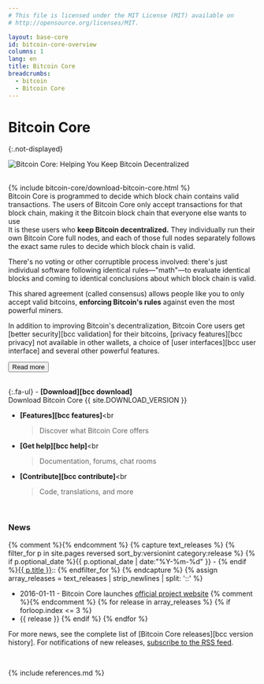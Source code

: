 ```yaml
---
# This file is licensed under the MIT License (MIT) available on
# http://opensource.org/licenses/MIT.

layout: base-core
id: bitcoin-core-overview
columns: 1
lang: en
title: Bitcoin Core
breadcrumbs:
  - bitcoin
  - Bitcoin Core
---
```

<link rel="alternate" type="application/rss+xml" href="/en/rss/releases.rss" title="Bitcoin Core releases">

# Bitcoin Core
{:.not-displayed}

![Bitcoin Core: Helping You Keep Bitcoin Decentralized](/img/bitcoin-core/en-big-logo.svg)

<br class="clear">
{% include bitcoin-core/download-bitcoin-core.html %}
<br class="clear">

<div class="show_less_more">
  <div class="show_less" markdown="block">
  Bitcoin Core is programmed to decide which block chain contains
  valid transactions. The users of Bitcoin Core only accept
  transactions for that block chain, making it the Bitcoin block
  chain that everyone else wants to use
  </div>

  <div class="show_more" markdown="block">
  It is these users who <b>keep Bitcoin decentralized.</b> They
  individually run their own Bitcoin Core full nodes, and each of
  those full nodes separately follows the exact same rules to decide
  which block chain is valid.

  There's no voting or other corruptible process involved: there's
  just individual software following identical rules—"math"—to
  evaluate identical blocks and coming to identical conclusions
  about which block chain is valid.

  This shared agreement (called consensus) allows people like you to
  only accept valid bitcoins, <b>enforcing Bitcoin's rules</b> against
  even the most powerful miners.

  In addition to improving Bitcoin's decentralization, Bitcoin Core users get
  [better security][bcc validation]
  for their bitcoins,
  [privacy features][bcc privacy]
  not available in other wallets, a choice of
  [user interfaces][bcc user interface]
  and several other powerful features.
  </div>

  <p class="center"><button class="toggle_show_more_less js not-displayed"><span class="fa fa-caret-down"></span> Read more</button></p>

</div>

<br>

<div markdown="block" class="two-column-list">
{:.fa-ul}
- <span class="fa-li fa fa-download fa-2x"></span>
  <b>[Download][bcc download]</b><br
  >Download Bitcoin Core&nbsp;{{ site.DOWNLOAD_VERSION }}

- <span class="fa-li fa fa-rocket fa-2x"></span>
  <b>[Features][bcc features]</b><br
  >Discover what Bitcoin Core offers

- <span class="fa-li fa fa-question fa-2x"></span>
  <b>[Get help][bcc help]</b><br
  >Documentation, forums, chat rooms

- <span class="fa-li fa fa-code-fork fa-2x"></span>
  <b>[Contribute][bcc contribute]</b><br
  >Code, translations, and more
</div>

<br class="clear">

### News

{% comment %}<!-- Capture all the releases into a string and convert it to an array -->{% endcomment %}
{% capture text_releases %}
 {% filter_for p in site.pages reversed sort_by:versionint category:release %}
  {% if p.optional_date %}{{ p.optional_date | date:"%Y-%m-%d" }} - {% endif %}<a href="{{ p.url | replace:'.html','' }}">{{ p.title }}</a>::
 {% endfilter_for %}
{% endcapture %}
{% assign array_releases = text_releases | strip_newlines | split: '::' %}

  - 2016-01-11 - Bitcoin Core launches [official project website](https://bitcoinco.re/)
{% comment %}<!-- show the latest three releases -->{% endcomment %}
{% for release in array_releases %}
 {% if forloop.index <= 3 %}
  - {{ release }}
 {% endif %}
{% endfor %}

For more news, see the complete list of [Bitcoin Core releases][bcc
version history]. For notifications of new releases, <a
type="application/rss+xml" href="/en/rss/releases.rss">subscribe to the
RSS feed</a>.

<br class="clear">

<script>
if ( $( window ).width() > 400 && $( window ).height() > 600 ) {
  $(".show_more").removeClass("show_more");
  $(".toggle_show_more_less").removeClass("toggle_show_more_less");
}
</script>

{% include references.md %}
